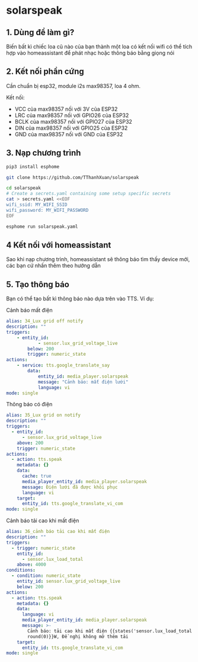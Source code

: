 # solarspeak

## 1. Dùng để làm gì?

 Biến bất kì chiếc loa cũ nào của bạn thành một loa có kết nối wifi có thể tích hợp vào homeassistant để phát nhạc hoặc thông báo bằng giọng nói

## 2. Kết nối phần cứng

Cần chuẩn bị esp32, module i2s max98357, loa 4 ohm.

Kết nối:

- VCC của max98357 nối với 3V của ESP32
- LRC của max98357 nối với GPIO26 của ESP32
- BCLK của max98357 nối với GPIO27 của ESP32
- DIN của max98357 nối với GPIO25 của ESP32
- GND của max98357 nối với GND của ESP32

## 3. Nạp chương trình

```bash
pip3 install esphome

git clone https://github.com/TThanhXuan/solarspeak

cd solarspeak
# Create a secrets.yaml containing some setup specific secrets
cat > secrets.yaml <<EOF
wifi_ssid: MY_WIFI_SSID
wifi_password: MY_WIFI_PASSWORD
EOF

esphome run solarspeak.yaml

```
## 4 Kết nối với homeassistant

Sao khi nạp chương trình, homeassistant sẽ thông báo tìm thấy device mới, các bạn cứ nhấn thêm theo hướng dẫn

## 5. Tạo thông báo

Bạn có thể tạo bất kì thông báo nào dựa trên vào TTS. Ví dụ:

Cảnh báo mất điện
```yaml
alias: 34_Lux grid off notify
description: ""
triggers:
    - entity_id:
            - sensor.lux_grid_voltage_live
        below: 200
        trigger: numeric_state
actions:
    - service: tts.google_translate_say
        data:
            entity_id: media_player.solarspeak
            message: "Cảnh báo: mất điện lưới"
            language: vi
mode: single
```

Thông báo có điện
```yaml
alias: 35_Lux grid on notify
description: ""
triggers:
  - entity_id:
      - sensor.lux_grid_voltage_live
    above: 200
    trigger: numeric_state
actions:
  - action: tts.speak
    metadata: {}
    data:
      cache: true
      media_player_entity_id: media_player.solarspeak
      message: Điện lưới đã được khôi phục
      language: vi
    target:
      entity_id: tts.google_translate_vi_com
mode: single
```

Cảnh báo tải cao khi mất điện
```yaml
alias: 36_cảnh báo tải cao khi mất điện
description: ""
triggers:
  - trigger: numeric_state
    entity_id:
      - sensor.lux_load_total
    above: 4000
conditions:
  - condition: numeric_state
    entity_id: sensor.lux_grid_voltage_live
    below: 200
actions:
  - action: tts.speak
    metadata: {}
    data:
      language: vi
      media_player_entity_id: media_player.solarspeak
      message: >-
        Cảnh báo: tải cao khi mất điện {{states('sensor.lux_load_total') |
        round(0)}}W, Đề nghị không mở thêm tải
    target:
      entity_id: tts.google_translate_vi_com
mode: single
```



